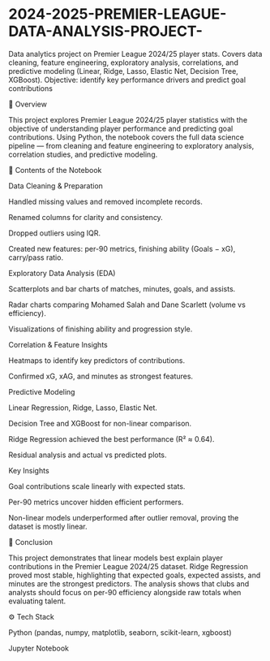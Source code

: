 # 2024-2025-PREMIER-LEAGUE-DATA-ANALYSIS-PROJECT-
Data analytics project on Premier League 2024/25 player stats. Covers data cleaning, feature engineering, exploratory analysis, correlations, and predictive modeling (Linear, Ridge, Lasso, Elastic Net, Decision Tree, XGBoost). Objective: identify key performance drivers and predict goal contributions

📌 Overview

This project explores Premier League 2024/25 player statistics with the objective of understanding player performance and predicting goal contributions. Using Python, the notebook covers the full data science pipeline — from cleaning and feature engineering to exploratory analysis, correlation studies, and predictive modeling.

📂 Contents of the Notebook

Data Cleaning & Preparation

Handled missing values and removed incomplete records.

Renamed columns for clarity and consistency.

Dropped outliers using IQR.

Created new features: per-90 metrics, finishing ability (Goals − xG), carry/pass ratio.

Exploratory Data Analysis (EDA)

Scatterplots and bar charts of matches, minutes, goals, and assists.

Radar charts comparing Mohamed Salah and Dane Scarlett (volume vs efficiency).

Visualizations of finishing ability and progression style.

Correlation & Feature Insights

Heatmaps to identify key predictors of contributions.

Confirmed xG, xAG, and minutes as strongest features.

Predictive Modeling

Linear Regression, Ridge, Lasso, Elastic Net.

Decision Tree and XGBoost for non-linear comparison.

Ridge Regression achieved the best performance (R² ≈ 0.64).

Residual analysis and actual vs predicted plots.

Key Insights

Goal contributions scale linearly with expected stats.

Per-90 metrics uncover hidden efficient performers.

Non-linear models underperformed after outlier removal, proving the dataset is mostly linear.

📝 Conclusion

This project demonstrates that linear models best explain player contributions in the Premier League 2024/25 dataset. Ridge Regression proved most stable, highlighting that expected goals, expected assists, and minutes are the strongest predictors. The analysis shows that clubs and analysts should focus on per-90 efficiency alongside raw totals when evaluating talent.

⚙️ Tech Stack

Python (pandas, numpy, matplotlib, seaborn, scikit-learn, xgboost)

Jupyter Notebook
